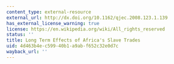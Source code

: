 ```yaml
---
content_type: external-resource
external_url: http://dx.doi.org/10.1162/qjec.2008.123.1.139
has_external_license_warning: true
license: https://en.wikipedia.org/wiki/All_rights_reserved
status: ''
title: Long Term Effects of Africa's Slave Trades
uid: 4d463b4e-c599-40b1-a9ab-f652c32e0d7c
wayback_url: ''
---
```

